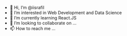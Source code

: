 - 👋 Hi, I’m @iisrafil
- 👀 I’m interested in Web Development and Data Science 
- 🌱 I’m currently learning React.JS
- 💞️ I’m looking to collaborate on ...
- 📫 How to reach me ...

<!---
iisrafil/iisrafil is a ✨ special ✨ repository because its `README.md` (this file) appears on your GitHub profile.
You can click the Preview link to take a look at your changes.
--->
